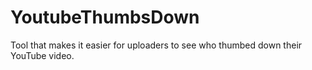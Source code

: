 # YoutubeThumbsDown
Tool that makes it easier for uploaders to see who thumbed down their YouTube video.
